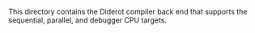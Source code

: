 This directory contains the Diderot compiler back end that
supports the sequential, parallel, and debugger CPU targets.

